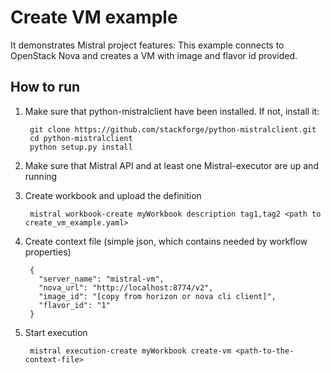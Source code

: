 Create VM example
==================

It demonstrates Mistral project features:
This example connects to OpenStack Nova and creates a VM with image and flavor id provided.

How to run
----------

1. Make sure that python-mistralclient have been installed. If not, install it:

        git clone https://github.com/stackforge/python-mistralclient.git
        cd python-mistralclient
        python setup.py install

2. Make sure that Mistral API and at least one Mistral-executor are up and running
3. Create workbook and upload the definition

        mistral workbook-create myWorkbook description tag1,tag2 <path to create_vm_example.yaml>

4. Create context file (simple json, which contains needed by workflow properties)

        {
          "server_name": "mistral-vm",
          "nova_url": "http://localhost:8774/v2",
          "image_id": "[copy from horizon or nova cli client]",
          "flavor_id": "1"
        }

5. Start execution

        mistral execution-create myWorkbook create-vm <path-to-the-context-file>
